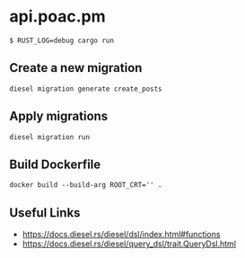# api.poac.pm

```shell
$ RUST_LOG=debug cargo run
```

## Create a new migration

```shell
diesel migration generate create_posts
```

## Apply migrations

```shell
diesel migration run
```

## Build Dockerfile

```shell
docker build --build-arg ROOT_CRT='' .
```

## Useful Links

* https://docs.diesel.rs/diesel/dsl/index.html#functions
* https://docs.diesel.rs/diesel/query_dsl/trait.QueryDsl.html
